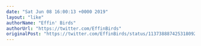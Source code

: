 ```yaml
---
date: "Sat Jun 08 16:00:13 +0000 2019"
layout: "like"
authorName: "Effin' Birds"
authorUrl: "https://twitter.com/EffinBirds"
originalPost: "https://twitter.com/EffinBirds/status/1137388874253180929"
---
```

